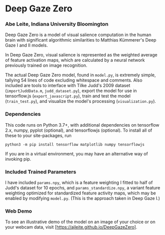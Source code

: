 # Deep Gaze Zero
### Abe Leite, Indiana University Bloomington

Deep Gaze Zero is a model of visual salience computation in the human brain with significant algorithmic similarities to Matthias Kümmerer's Deep Gaze I and II models.

In Deep Gaze Zero, visual salience is represented as the weighted average of feature activation maps, which are calculated by a neural network previously trained on image recognition.

The actual Deep Gaze Zero model, found in `model.py`, is extremely simple, tallying 54 lines of code excluding whitespace and comments. Also included are tools to interface with Tilke Judd's 2009 dataset (`importJuddData.m`, `judd_dataset.py`), export the model for use in tensorflow.js (`export_javascript.py`), train and test the model (`train_test.py`), and visualize the model's processing (`visualization.py`).

### Dependencies

This code runs on Python 3.7+, with additional dependencies on tensorflow 2.x, numpy, pyplot (optional), and tensorflowjs (optional). To install all of these to your site-packages, run

    python3 -m pip install tensorflow matplotlib numpy tensorflowjs

If you are in a virtual environment, you may have an alternative way of invoking pip.

### Included Trained Parameters

I have included `params.npy`, which is a feature weighting I fitted to half of Judd's dataset for 10 epochs, and `params_standardize.npy`, a variant feature weighting optimized for standardized feature activity maps, which may be enabled by modifying `model.py`. (This is the approach taken in Deep Gaze I.)

### Web Demo

To see an illustrative demo of the model on an image of your choice or on your webcam data, visit [https://ajleite.github.io/DeepGazeZero].
